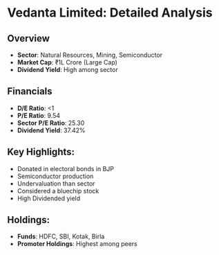 # Vedanta Limited: Detailed Analysis

## Overview
- **Sector**: Natural Resources, Mining, Semiconductor
- **Market Cap**: ₹1L Crore (Large Cap)
- **Dividend Yield**: High among sector


## Financials
- **D/E Ratio**: <1
- **P/E Ratio**: 9.54
- **Sector P/E Ratio**: 25.30
- **Dividend Yield**: 37.42%

## Key Highlights:
- Donated in electoral bonds in BJP
- Semiconductor production
- Undervaluation than sector
- Considered a bluechip stock
- High Dividended yield

## Holdings:
- **Funds**: HDFC, SBI, Kotak, Birla
- **Promoter Holdings**: Highest among peers
